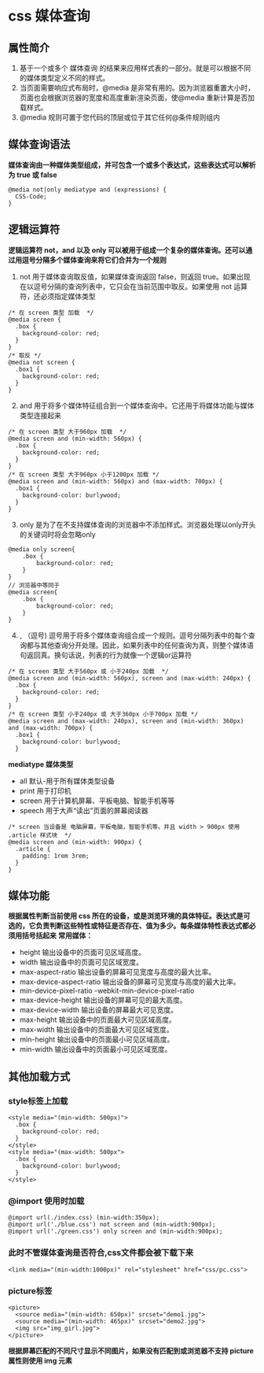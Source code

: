 # css 媒体查询

## 属性简介

1. 基于一个或多个 媒体查询 的结果来应用样式表的一部分。就是可以根据不同的媒体类型定义不同的样式。
2. 当页面需要响应式布局时，@media 是非常有用的。因为浏览器重置大小时，页面也会根据浏览器的宽度和高度重新渲染页面，使@media 重新计算是否加载样式。
3. @media 规则可置于您代码的顶层或位于其它任何@条件规则组内

## 媒体查询语法
**媒体查询由一种媒体类型组成，并可包含一个或多个表达式，这些表达式可以解析为 true 或 false**

```
@media not|only mediatype and (expressions) {
  CSS-Code;
}
```
## 逻辑运算符

**逻辑运算符 not，and 以及 only 可以被用于组成一个复杂的媒体查询。还可以通过用逗号分隔多个媒体查询来将它们合并为一个规则**

1. not 用于媒体查询取反值，如果媒体查询返回 false，则返回 true。如果出现在以逗号分隔的查询列表中，它只会在当前范围中取反。如果使用 not 运算符，还必须指定媒体类型

```
/* 在 screen 类型 加载  */
@media screen {
  .box {
    background-color: red;
  }
}
/* 取反 */
@media not screen {
  .box1 {
    background-color: red;
  }
}
```

2. and 用于将多个媒体特征组合到一个媒体查询中。它还用于将媒体功能与媒体类型连接起来

```
/* 在 screen 类型 大于960px 加载  */
@media screen and (min-width: 560px) {
  .box {
    background-color: red;
  }
}
/* 在 screen 类型 大于960px 小于1200px 加载 */
@media screen and (min-width: 560px) and (max-width: 700px) {
  .box1 {
    background-color: burlywood;
  }
}
```

3. only 是为了在不支持媒体查询的浏览器中不添加样式。浏览器处理以only开头的关键词时将会忽略only

```
@media only screen{
    .box {
        background-color: red;
    }
}
// 浏览器中等同于
@media screen{
    .box {
        background-color: red;
    }
}
```

4. , （逗号) 逗号用于将多个媒体查询组合成一个规则。逗号分隔列表中的每个查询都与其他查询分开处理。因此，如果列表中的任何查询为真，则整个媒体语句返回真。换句话说，列表的行为就像一个逻辑or运算符
```
/* 在 screen 类型 大于560px 或 小于240px 加载  */
@media screen and (min-width: 560px), screen and (max-width: 240px) {
  .box {
    background-color: red;
  }
}
/* 在 screen 类型 小于240px 或 大于360px 小于700px 加载 */
@media screen and (max-width: 240px), screen and (min-width: 360px) and (max-width: 700px) {
  .box1 {
    background-color: burlywood;
  }
```

**mediatype 媒体类型**
-   all 默认-用于所有媒体类型设备
-   print 用于打印机
-   screen 用于计算机屏幕、平板电脑、智能手机等等
-   speech 用于大声“读出”页面的屏幕阅读器

```
/* screen 当设备是 电脑屏幕，平板电脑，智能手机等。并且 width > 900px 使用 .article 样式块  */
@media screen and (min-width: 900px) {
  .article {
    padding: 1rem 3rem;
  }
}
```

## 媒体功能
**根据属性判断当前使用 css 所在的设备，或是浏览环境的具体特征。表达式是可选的，它负责判断这些特性或特征是否存在、值为多少。每条媒体特性表达式都必须用括号括起来**
**常用媒体：**
- height 输出设备中的页面可见区域高度。
- width 输出设备中的页面可见区域宽度。
- max-aspect-ratio 输出设备的屏幕可见宽度与高度的最大比率。
- max-device-aspect-ratio 输出设备的屏幕可见宽度与高度的最大比率。
- min-device-pixel-ratio -webkit-min-device-pixel-ratio
- max-device-height 输出设备的屏幕可见的最大高度。
- max-device-width 输出设备的屏幕最大可见宽度。
- max-height 输出设备中的页面最大可见区域高度。
- max-width 输出设备中的页面最大可见区域宽度。
- min-height 输出设备中的页面最小可见区域高度。
- min-width 输出设备中的页面最小可见区域宽度。

## 其他加载方式
### style标签上加载
```
<style media="(min-width: 500px)">
  .box {
    background-color: red;
  }
</style>
<style media="(max-width: 500px">
  .box {
    background-color: burlywood;
  }
</style>
```

### @import 使用时加载
```
@import url(./index.css) (min-width:350px);
@import url('./blue.css') not screen and (min-width:900px);
@import url('./green.css') only screen and (min-width:900px);
```

### 此时不管媒体查询是否符合,css文件都会被下载下来
```
<link media="(min-width:1000px)" rel="stylesheet" href="css/pc.css">
```
### picture标签
```
<picture>
  <source media="(min-width: 650px)" srcset="demo1.jpg">
  <source media="(min-width: 465px)" srcset="demo2.jpg">
  <img src="img_girl.jpg">
</picture>
```
**根据屏幕匹配的不同尺寸显示不同图片，如果没有匹配到或浏览器不支持 picture 属性则使用 img 元素**


